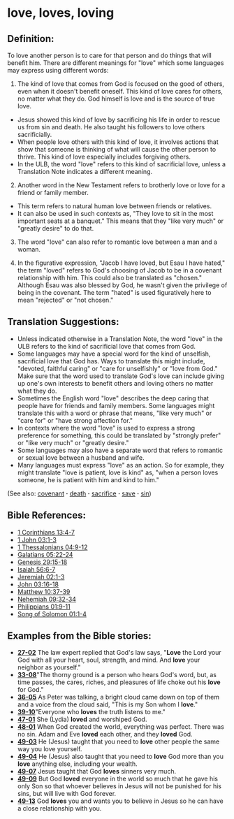# love, loves, loving #

## Definition: ##

To love another person is to care for that person and do things that will benefit him. There are different meanings for "love" which some languages may express using different words:

1. The kind of love that comes from God is focused on the good of others, even when it doesn't benefit oneself. This kind of love cares for others, no matter what they do. God himself is love and is the source of true love.

* Jesus showed this kind of love by sacrificing his life in order to rescue us from sin and death. He also taught his followers to love others sacrificially.
* When people love others with this kind of love, it involves actions that show that someone is thinking of what will cause the other person to thrive. This kind of love especially includes forgiving others.
* In the ULB, the word "love" refers to this kind of sacrificial love, unless a Translation Note indicates a different meaning.

2. Another word in the New Testament refers to brotherly love or love for a friend or family member.

* This term refers to natural human love between friends or relatives.
* It can also be used in such contexts as, "They love to sit in the most important seats at a banquet." This means that they "like very much" or "greatly desire" to do that.

3. The word "love" can also refer to romantic love between a man and a woman.

4. In the figurative expression, "Jacob I have loved, but Esau I have hated," the term "loved" refers to God's choosing of Jacob to be in a covenant relationship with him. This could also be translated as "chosen." Although Esau was also blessed by God, he wasn't given the privilege of being in the covenant. The term "hated" is used figuratively here to mean "rejected" or "not chosen."

## Translation Suggestions: ##

* Unless indicated otherwise in a Translation Note, the word "love" in the ULB refers to the kind of sacrificial love that comes from God.
* Some languages may have a special word for the kind of unselfish, sacrificial love that God has. Ways to translate this might include, "devoted, faithful caring" or "care for unselfishly" or "love from God." Make sure that the word used to translate God's love can include giving up one's own interests to benefit others and loving others no matter what they do.
* Sometimes the English word "love" describes the deep caring that people have for friends and family members. Some languages might translate this with a word or phrase that means, "like very much" or "care for" or "have strong affection for."
* In contexts where the word "love" is used to express a strong preference for something, this could be translated by "strongly prefer" or "like very much" or "greatly desire."
* Some languages may also have a separate word that refers to romantic or sexual love between a husband and wife.
* Many languages must express "love" as an action. So for example, they might translate "love is patient, love is kind" as, "when a person loves someone, he is patient with him and kind to him."

(See also: [covenant](../kt/covenant.md) **·** [death](../kt/death.md) **·** [sacrifice](../other/sacrifice.md) **·** [save](../kt/save.md) **·** [sin](../kt/sin.md))

## Bible References: ##

* [1 Corinthians 13:4-7](https://door43.org/en/bible/notes/1co/13/04)
* [1 John 03:1-3](https://door43.org/en/bible/notes/1jn/03/01)
* [1 Thessalonians 04:9-12](https://door43.org/en/bible/notes/1th/04/09)
* [Galatians 05:22-24](https://door43.org/en/bible/notes/gal/05/22)
* [Genesis 29:15-18](https://door43.org/en/bible/notes/gen/29/15)
* [Isaiah 56:6-7](https://door43.org/en/bible/notes/isa/56/06)
* [Jeremiah 02:1-3](https://door43.org/en/bible/notes/jer/02/01)
* [John 03:16-18](https://door43.org/en/bible/notes/jhn/03/16)
* [Matthew 10:37-39](https://door43.org/en/bible/notes/mat/10/37)
* [Nehemiah 09:32-34](https://door43.org/en/bible/notes/neh/09/32)
* [Philippians 01:9-11](https://door43.org/en/bible/notes/php/01/09)
* [Song of Solomon 01:1-4](https://door43.org/en/bible/notes/sng/01/01)

## Examples from the Bible stories: ##

* __[27-02](https://door43.org/en/obs/notes/frames/27-02)__ The law expert replied that God's law says, "__Love__  the Lord your God with all your heart, soul, strength, and mind. And __love__  your neighbor as yourself."
* __[33-08](https://door43.org/en/obs/notes/frames/33-08)__"The thorny ground is a person who hears God's word, but, as time passes, the cares, riches, and pleasures of life choke out his __love__  for God."
* __[36-05](https://door43.org/en/obs/notes/frames/36-05)__ As Peter was talking, a bright cloud came down on top of them and a voice from the cloud said, "This is my Son whom I __love__."
* __[39-10](https://door43.org/en/obs/notes/frames/39-10)__"Everyone who __loves__  the truth listens to me."
* __[47-01](https://door43.org/en/obs/notes/frames/47-01)__ She (Lydia) __loved__  and worshiped God.
* __[48-01](https://door43.org/en/obs/notes/frames/48-01)__ When God created the world, everything was perfect. There was no sin. Adam and Eve __loved__  each other, and they __loved__  God.
* __[49-03](https://door43.org/en/obs/notes/frames/49-03)__ He (Jesus) taught that you need to __love__  other people the same way you love yourself.
* __[49-04](https://door43.org/en/obs/notes/frames/49-04)__ He (Jesus) also taught that you need to __love__  God more than you __love__  anything else, including your wealth.
* __[49-07](https://door43.org/en/obs/notes/frames/49-07)__ Jesus taught that God __loves__  sinners very much.
* __[49-09](https://door43.org/en/obs/notes/frames/49-09)__ But God __loved__  everyone in the world so much that he gave his only Son so that whoever believes in Jesus will not be punished for his sins, but will live with God forever.
* __[49-13](https://door43.org/en/obs/notes/frames/49-13)__ God __loves__  you and wants you to believe in Jesus so he can have a close relationship with you.
